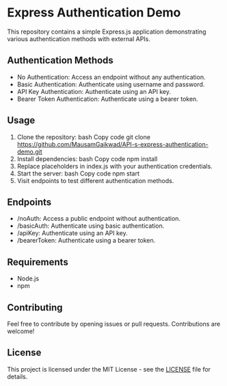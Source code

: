 # Express Authentication Demo

This repository contains a simple Express.js application demonstrating various authentication methods with external APIs.

## Authentication Methods
* No Authentication: Access an endpoint without any authentication.
* Basic Authentication: Authenticate using username and password.
* API Key Authentication: Authenticate using an API key.
* Bearer Token Authentication: Authenticate using a bearer token.

## Usage
1. Clone the repository:
bash
Copy code
git clone https://github.com/MausamGaikwad/API-s-express-authentication-demo.git
2. Install dependencies:
bash
Copy code
npm install
3. Replace placeholders in index.js with your authentication credentials.
4. Start the server:
bash
Copy code
npm start
5. Visit endpoints to test different authentication methods.
## Endpoints
* /noAuth: Access a public endpoint without authentication.
* /basicAuth: Authenticate using basic authentication.
* /apiKey: Authenticate using an API key.
* /bearerToken: Authenticate using a bearer token.
## Requirements
* Node.js
* npm
## Contributing
Feel free to contribute by opening issues or pull requests. Contributions are welcome!

## License
This project is licensed under the MIT License - see the [LICENSE](LICENSE) file for details.
